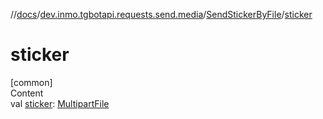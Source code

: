 //[docs](../../../index.md)/[dev.inmo.tgbotapi.requests.send.media](../index.md)/[SendStickerByFile](index.md)/[sticker](sticker.md)



# sticker  
[common]  
Content  
val [sticker](sticker.md): [MultipartFile](../../dev.inmo.tgbotapi.requests.abstracts/-multipart-file/index.md)  



